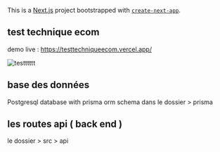 This is a [Next.js](https://nextjs.org/) project bootstrapped with [`create-next-app`](https://github.com/vercel/next.js/tree/canary/packages/create-next-app).

## test technique ecom

demo live : https://testtechniqueecom.vercel.app/

![testttttt](https://github.com/user-attachments/assets/83ec6d60-e230-4230-88b1-211f0b925942)


## base des données

Postgresql database with prisma orm
schema dans le dossier > prisma


## les routes api ( back end )

le dossier > src > api



